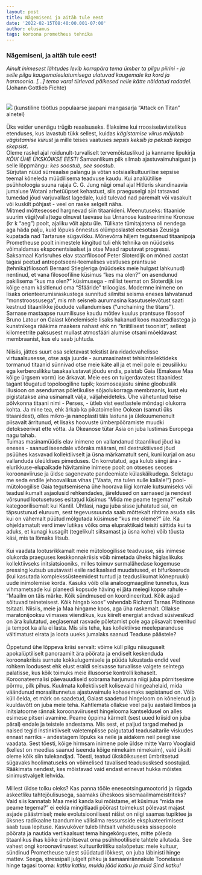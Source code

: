```yaml
---
layout: post
title: Nägemiseni ja aitäh tule eest
date: '2022-02-15T08:40:00.001-07:00'
author: elusamus
tags: koroona prometheus tehnika
---
```

### Nägemiseni, ja aitäh tule eest!
<i>
Ainult inimesest lähtudes levib korrapära tema ümber ta pilgu piirini - ja selle pilgu kaugemaleulatumisega ulatuvad kaugemale ka kord ja harmoonia. […] tema varal tiirlevad päikesed neile kätte näidatud radadel. </i>(Johann Gottlieb Fichte)
<br><br><br>
<img src="../../../assets/images/attack.JPG"> 
(kunstiline töötlus populaarse jaapani mangasarja “Attack on Titan” ainetel)
<br><br>
Üks veider unenägu trügib reaalsuseks. Elaksime kui rroosiselavistelikus etenduses, kus lavastub tükk sellest, kuidas <i>kägistamise viirus mõjutab vägistamise kiirust</i> ja mille teises vaatuses <i>sepsis keksib ja peksab kepiga skepsist</i>. 
<br>Oleme raskel ajal roidunult-turvaliselt tervemõistuslikud ja kanname lipukirja <i>KÕIK ÜHE ÜKSKÕIKSE EEST!</i>  Šamaanlikum pilk silmab ajastuvaimuhaigust ja selle lõppmängu: <i>kes soostub, see soostub.</i> 
<br>
Sürjutan nüüd sürreaalse palangu ja võtan sotsiaalkultuurilise sepsise teemal kõneleda müüdilisema teadvuse kaudu. Kui analüütilise psühholoogia suuna rajaja C. G. Jung nägi omal ajal Hitleris skandinaavia jumaluse Wotani arhetüüpset kehastust, siis praeguselgi ajal tatsavad tumedad jõud varjuvallast lagedale, kuid tulevad nad paremalt või vasakult või kuskilt põhjast - veel on raske selgelt näha.   
<br>  
Mitmed mõtteseosed hargnevad siin titaanideni. Meenutuseks: titaanide suurim vägi(valla)tegu olnuvat taevase isa Urnanose kastreerimine Kronose (kr k “aeg”) poolt, ajaliku võit ajatu üle. Tülikate tümitajatena oli nendega aga häda palju, kuid lõpuks õnnestus olümposlastel eesotsas Zeusiga kupatada nad Tartaruse sügavikku. 
Mõnevõrra hiljem tegutsenud titaanipoja Prometheuse poolt inimestele kingitud tuli ehk tehnika on nüüdseks võimaldamas eksponentsiaalset ja otse Maad raputavat progressi.
<br>
Saksamaal Karlsruhes elav staarfilosoof Peter Sloterdijk on mõned aastat tagasi peetud antropotseeni-teemalises vestluses prantsuse (tehnika)filosoofi Bernard Stiegleriga  (nüüdseks meie hulgast lahkunud) nentinud, et vana filosoofiline küsimus “kes ma olen?” on asendunud pakilisema “kus ma olen?” küsimusega - millist teemat on Sloterdijk ise kõige enam käsitlenud oma “Sfääride” triloogias. Modernne inimene on lisaks orienteerumisraskustega sunnitud silmitsi seisma eneses lahvatanud “monstroossusega”, mis mh seisneb aurumasina kasutuselevõtust saati kestnud titaanlikke jõudude vallandumises (“unchaining the titans”).  
Sarnase mastaapse ruumilisuse kaudu mõtlev kuulus prantsuse filosoof Bruno Latour on Gaiast kõnelemisele lisaks hakanud koos maateadlastega ja kunstnikega rääkima  maakera nahast ehk nn “kriitilisest tsoonist”, sellest kilomeetrite paksusest mullast atmosfääri alumise otsani mõeldavast membraanist, kus elu saab juhtuda.
<br><br>
Niisiis, jättes suurt osa seletavast tekstist ära ridadevahelisse virtuaalsusesse, otse asja juurde - aurumasinatest tehisintellektideks tormanud titaanid sünnivad otse meie käte all ja et meil pole ei zeusilikku ega kerberoslikku tasakaalustavat jõudu endis, paistab Gaia (Emakese Maa kõige ürgsem vorm) ise ärkavat. Meie ees on tuigerdavatest titaanidest tagant tõugatud topoloogiline tupik; kosmoseajastu sinine gloobuslik illusioon on asendumas põletikulise sõjaolukorraga membraanis, kust elu pigistatakse aina usinamalt välja, väljaheideteks.  
Ühe vähetuntud teise põlvkonna titaani nimi - Perses, - ütleb vist eestlastele mõndagi olukorra kohta. Ja mine tea, ehk ärkab ka pikatoimeline Ookean (samuti üks titaanidest), olles  mikro-ja nanoplasti täis lastuna ja ülekuumenenult piisavalt ärritunud, et lisaks hoovuste ümberpööramiste muudki detokseerivat ette võtta. Ja Okeanose tütar Asia on juba lustimas Europega nagu tahab.   
<br>
Tuimas masinamüüdis elav inimene on vallandanud titaanlikud jõud ka eneses - saanud iseendale võõraks määrani, mil destruktiivsed jõud psüühes kasvavad kollektiivselt ja üsna märkamatult seni, kuni kurjal on asu vallanduda üleüldises pimeduses. 
On korrutatud, aga kulub siingi ära - elurikkuse-elupaikade hävitamine inimese poolt on otseses seoses koroonaviiruse ja üldse sagenevate pandeemiate külaskäikudega. 
Seletagu me seda endile jehoovalikus vihas (“Vaata, ma tulen sulle kallale!”) pool-mütoloogilise Gaia tegutsemisena ühe hoorava liigi korrale kutsumiseks või teaduslikumalt asjaolusid rehkendades, järeldused on sarnased ja nendest võrsunud lootusetuses esitatud küsimus “Mida me peame tegema?” esitub kategoorilisemalt kui Kantil. Ühtlasi, nagu juba sisse juhatatud sai, on täpsustunud eluruum, sest tegevussuunda saab mõttekalt rihtima asuda siis kui on vähemalt püütud mõlgutada küsimuse “kus me oleme?” üle. Ka ohjeldamatult verd imev lutikas võiks oma elupraktikaid teisiti sättida kui ta aduks, et kunagi kusagilt (tegelikult siitsamast ja üsna kohe) võib tõusta käsi, mis ta lömaks litsub.
<br><br>
Kui vaadata lootusrikkamalt meie mütoloogilisse teadvusse, siis inimese olukorda praeguses keskkonnakriisis võib nimetada üheks hiiglaslikuks kollektiivseks initsiatsiooniks, milles toimuv surmalähedase kogemuse pressing kutsub usutavasti esile radikaalsed muudatused, et bifurkeeruda (kui kasutada komplekssüsteemidest tuntud ja teaduslikumat kõnepruuki) uude inimolemise korda. Kasuks võib olla analoogmaagiline tunnetus, kus vihmametsade kui planeedi kopsude häving ei jäta meiegi kopse rahule  - “Maailm on täis märke. Kõik sündmused on koordineeritud. Kõik asjad sõltuvad teineteisest. Kõik hingab koos” vahendab Richard Tarnas Plotinose tsitaati. 
Niisiis, meie ja Maa hingame koos, aga üha raskemalt. Ollakse maratonijooksu viimases viiendikus, kus kiirelt energiat andvad süsivesikud on ära kulutatud, aeglasemat rasvade põletamist pole aga piisavalt treenitud ja tempot ka alla ei lasta. Mis siis teha, kas kollektiivse meeleparanduse vältimatust eirata ja loota uueks jumalaks saanud Teaduse päästele?
<br><br>
Õppetund ühe lõppeva kriisi servalt: võime küll pilgu niisuguselt apokalüptiliselt panoraamilt ära pöörata ja endiselt keskenduda koroonakriisis surnute kokkulugemisele ja püüda lukustada endid veel rohkem loodusest ehk elust eraldi seisvasse turvalisse valgete seintega palatisse, kus kõik toimuks meie illusoorse kontrolli kohaselt. Koroonateemalisi päevauudiseid sobrama harjununa niigi juba põrnitsesime põrmu, pilk pihus.  Kuulmata kollektiivselt kolisevaid hingeahelaid, mida väändunud moraalitunnetus ajastuvaimule kohasemaks sepistanud on.
Võib küll öelda, et märk on saadetud, Gaiast saadetud hingeloom on kõnelenud ja kuuldavõtt on juba meie teha. Kahtlemata ollakse veel palju aastaid limbos ja initsiatoorne rännak koroonaviirusest hingelooma kantseldusel on alles esimese pitseri avamine. 
Peame õppima kärmelt (sest uued kriisid on juba päral) endale ja teistele andestama.
Mis sest, et paljud targad mehed ja naised tegid instinktiivselt valetemplisse paigutatud teadusaltarile viskudes ennast narriks - andestagem lõpuks ka neile ja aidakem neil peeglisse vaadata. Sest tõesti, kõige hirmsam inimene pole üldse mitte Varro Vooglaid (kellest on meedias saanud iseenda kõige nimekaim nimekaim), vaid üksiti oleme kõik siin tulekandjad. Tõesti, teatud ükskõiksusest ümbritsetud sügavaks hoolimatuseks on võimelised tavalised teadususksed soostujad. Rääkimata nendest, kes mõistavad vaid endast erinevat hukka mõistes sinimustvalgelt lehvida.
<br><br>
Millest üldse tolku oleks? Kas panna tööle eneseotsingumootorid ja rügada askeetliku tahtejõulisusega, saamaks üheskoos sisemaailmameistriteks? 
Vaid siis kannatab Maa meid kanda kui mõistame, et küsimus  “mida me peame tegema?” ei eelda mingitlaadi pöörast toimekust põlevast majast asjade päästmisel; meie evolutsioonilisest nišist on niigi saamas tupiktee ja üksnes radikaalne taandumine välisilma ressursside ekspluateerimisest saab tuua lepituse. 
Kasvukõver tuleb lihtsalt vahelduseks sissepoole pöörata ja nautida vertikaalsust tema hingekõrgustes, mitte põleda titaanlikus ihas kõike ümbritsevat oma psühhootilisele tahtele allutada. See vahest ongi koroonaviirusest kultuurikriitiku salaõpetus: meie kultuur, sündinud Prometheuse tulest süüdatud lõkkest, on juba läbinisti hinge mattev.
Seega,  stressipall julgelt pihku ja šamaanirännakule Toonelasse hinge tagasi tooma: <i>katku katku, muidu jääd katku ja muld Sind katku!</i>

